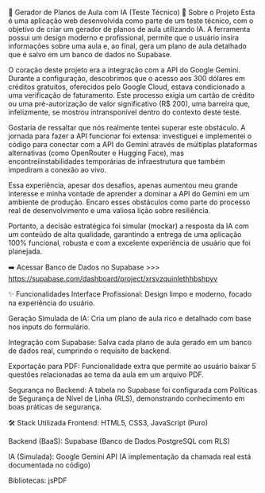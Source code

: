🤖 Gerador de Planos de Aula com IA (Teste Técnico)
📖 Sobre o Projeto
Esta é uma aplicação web desenvolvida como parte de um teste técnico, com o objetivo de criar um gerador de planos de aula utilizando IA. A ferramenta possui um design moderno e profissional, permite que o usuário insira informações sobre uma aula e, ao final, gera um plano de aula detalhado que é salvo em um banco de dados no Supabase.

O coração deste projeto era a integração com a API do Google Gemini. Durante a configuração, descobrimos que o acesso aos 300 dólares em créditos gratuitos, oferecidos pelo Google Cloud, estava condicionado a uma verificação de faturamento. Este processo exigia um cartão de crédito ou uma pré-autorização de valor significativo (R$ 200), uma barreira que, infelizmente, se mostrou intransponível dentro do contexto deste teste.

Gostaria de ressaltar que nós realmente tentei superar este obstáculo. A jornada para fazer a API funcionar foi extensa: investiguei e implementei o código para conectar com a API do Gemini através de múltiplas plataformas alternativas (como OpenRouter e Hugging Face), mas encontreiinstabilidades temporárias de infraestrutura que também impediram a conexão ao vivo.

Essa experiência, apesar dos desafios, apenas aumentou meu grande interesse e minha vontade de aprender a dominar a API do Gemini em um ambiente de produção. Encaro esses obstáculos como parte do processo real de desenvolvimento e uma valiosa lição sobre resiliência.

Portanto, a decisão estratégica foi simular (mockar) a resposta da IA com um conteúdo de alta qualidade, garantindo a entrega de uma aplicação 100% funcional, robusta e com a excelente experiência de usuário que foi planejada.

➡️ Acessar Banco de Dados no Supabase >>> https://supabase.com/dashboard/project/xrsvzquinlethhbshpyv

✨ Funcionalidades
Interface Profissional: Design limpo e moderno, focado na experiência do usuário.

Geração Simulada de IA: Cria um plano de aula rico e detalhado com base nos inputs do formulário.

Integração com Supabase: Salva cada plano de aula gerado em um banco de dados real, cumprindo o requisito de backend.

Exportação para PDF: Funcionalidade extra que permite ao usuário baixar 5 questões relacionadas ao tema da aula em um arquivo PDF.

Segurança no Backend: A tabela no Supabase foi configurada com Políticas de Segurança de Nível de Linha (RLS), demonstrando conhecimento em boas práticas de segurança.

🛠️ Stack Utilizada
Frontend: HTML5, CSS3, JavaScript (Puro)

Backend (BaaS): Supabase (Banco de Dados PostgreSQL com RLS)

IA (Simulada): Google Gemini API (A implementação da chamada real está documentada no código)

Bibliotecas: jsPDF
